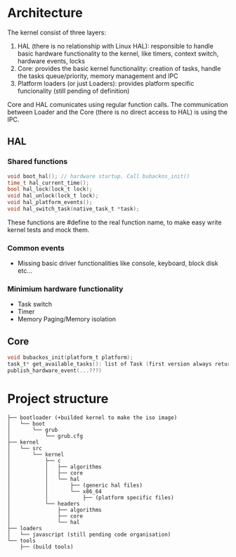 # Architecture

The kernel consist of three layers:
1. HAL (there is no relationship with Linux HAL): responsible to handle basic hardware functionality to the kernel,
like timers, context switch, hardware events, locks
2. Core: provides the basic kernel functionality: creation of tasks, handle the tasks queue/priority, memory management and IPC
3. Platform loaders (or just Loaders): provides platform specific funcionality (still pending of definition)

Core and HAL comunicates using regular function calls.
The communication between Loader and the Core (there is no direct access to HAL) is using the IPC.


## HAL

### Shared functions
```c
void boot_hal(); // hardware startup. Call bubackos_init()
time_t hal_current_time();
bool hal_lock(lock_t lock);
void hal_unlock(lock_t lock);
void hal_platform_events();
void hal_switch_task(native_task_t *task);
```

These functions are #define to the real function name, to make easy write kernel tests and mock them.

### Common events
* Missing basic driver functionalities like console, keyboard, block disk etc...

### Minimium hardware functionality
* Task switch
* Timer
* Memory Paging/Memory isolation

## Core

```c
void bubackos_init(platform_t platform);
task_t* get_available_tasks(): list of Task (first version always returning 1 task)
publish_hardware_event(...???)
```

# Project structure

```
├── bootloader (+builded kernel to make the iso image)
│   └── boot
│       └── grub
│           └── grub.cfg
├── kernel
│   └── src
│       └── kernel
│           ├── c
│           │   ├── algorithms
│           │   ├── core
│           │   └── hal
│           │       ├── (generic hal files)
│           │       └── x86_64
│           │           ├── (platform specific files)
│           └── headers
│               ├── algorithms
│               ├── core
│               └── hal
├── loaders
│   └── javascript (still pending code organisation)
└── tools
    ├── (build tools)
```